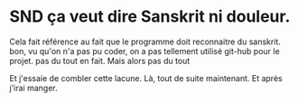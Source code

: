 # SND ça veut dire Sanskrit ni douleur.
Cela fait référence au fait que le programme doit reconnaitre du sanskrit.
bon, vu qu'on n'a pas pu coder, on a pas tellement utilisé git-hub pour le projet.
pas du tout en fait.
Mais alors pas du tout

Et j'essaie de combler cette lacune.
Là, tout de suite maintenant.
Et après j'irai manger.
